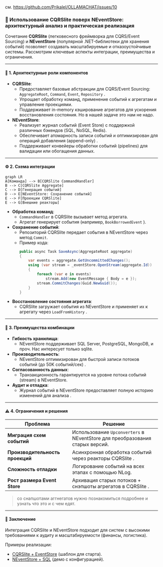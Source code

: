 см. https://github.com/Prikalel/OLLAMACHAT/issues/10

### 🧩 Использование CQRSlite поверх NEventStore: архитектурный анализ и практическая реализация  

Сочетание **CQRSlite** (легковесного фреймворка для CQRS/Event Sourcing) и **NEventStore** (популярной .NET-библиотеки для хранения событий) позволяет создавать масштабируемые и отказоустойчивые системы. Рассмотрим ключевые аспекты интеграции, преимущества и ограничения.

---

#### 🧠 1. **Архитектурные роли компонентов**
- **CQRSlite**:
  - Предоставляет базовые абстракции для CQRS/Event Sourcing: `AggregateRoot`, `Command`, `Event`, `Repository` .
  - Упрощает обработку команд, применение событий к агрегатам и управление проекциями.
  - Поддерживает in-memory кэширование агрегатов для ускорения восстановления состояния. Но в нашей задаче это нам не надо.
- **NEventStore**:
  - Реализует журнал событий (Event Store) с поддержкой различных бэкендов (SQL, NoSQL, Redis).
  - Обеспечивает атомарность записи событий и оптимизирован для операций добавления (append-only) .
  - Поддерживает конвейеры обработки событий (pipelines) для валидации или обогащения данных.

---

#### ⚙️ 2. **Схема интеграции**
```mermaid
graph LR
A[Команда] --> B[CQRSlite CommandHandler]
B --> C[CQRSlite Aggregate]
C --> D[Генерация событий]
D --> E[NEventStore: Сохранение событий]
E --> F[Проекции CQRSlite]
E --> G[Внешние реакторы]
```

- **Обработка команд**:
  - `CommandHandler` в CQRSlite вызывает метод агрегата.
  - Агрегат генерирует события (например, `BookBorrowedEvent` ).
- **Сохранение событий**:
  - Репозиторий CQRSlite передает события в NEventStore через метод `Commit`.
  - Пример кода:
    ```csharp
    public async Task SaveAsync(AggregateRoot aggregate)
    {
        var events = aggregate.GetUncommittedChanges();
        using (var stream = _eventStore.OpenStream(aggregate.Id))
        {
            foreach (var e in events)
                stream.Add(new EventMessage { Body = e });
            stream.CommitChanges(Guid.NewGuid());
        }
    }
    ```
- **Восстановление состояния агрегата**:
  - CQRSlite загружает события из NEventStore и применяет их к агрегату через `LoadFromHistory` .

---

#### 🚀 3. **Преимущества комбинации**
- **Гибкость хранилища**:
  - NEventStore поддерживает SQL Server, PostgreSQL, MongoDB, и проч. Нас интересует только sqlite.
- **Производительность**:
  - NEventStore оптимизирован для быстрой записи потоков событий (до 50K событий/сек) .
- **Согласованность данных**:
  - Транзакционность гарантируется на уровне потока событий (stream) в NEventStore.
- **Аудит и отладка**:
  - Журнал событий в NEventStore предоставляет полную историю изменений для анализа .

---

#### ⚠️ 4. **Ограничения и решения**
| **Проблема**                     | **Решение**                                                                 |
|----------------------------------|-----------------------------------------------------------------------------|
| **Миграция схем событий**        | Использование `Upconverters` в NEventStore для преобразования старых версий. |
| **Производительность проекций**  | Асинхронная обработка событий через реакторы CQRSlite .          |
| **Сложность отладки**            | Логирование событий на всех этапах с помощью NLog.                |
| **Рост размера Event Store**     | Архивация старых потоков + снэпшоты агрегатов в CQRSlite .      |

> со снапшотами аггнегатов нужно познакомиться подробнее и узнать что это и с чем едят.

---

#### 💎 Заключение

Интеграция CQRSlite и NEventStore подходит для систем с высокими требованиями к аудиту и масштабируемости (финансы, логистика).

Примеры реализации:  
- [CQRSlite + EventStore](https://github.com/gautema/CQRSlite) (шаблон для старта).  
- [NEventStore + SQL](https://github.com/NEventStore/NEventStore) (демо с конфигурацией).
